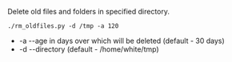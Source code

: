Delete old files and folders in specified directory.

```./rm_oldfiles.py -d /tmp -a 120```

* -a --age in days over which will be deleted (default - 30 days)
* -d --directory (default - /home/white/tmp)

